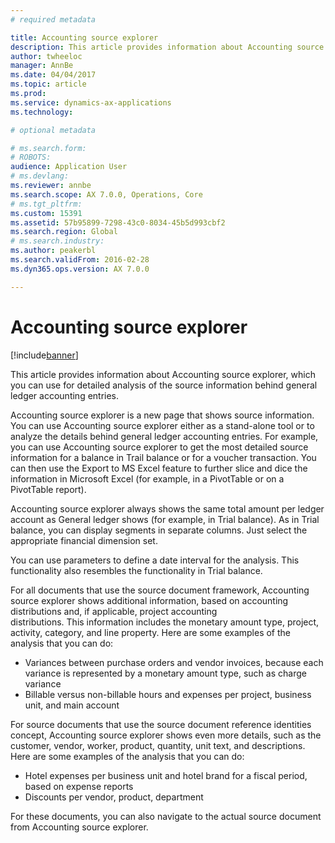 ```yaml
---
# required metadata

title: Accounting source explorer
description: This article provides information about Accounting source explorer, which you can use for detailed analysis of the source information behind general ledger accounting entries.
author: twheeloc
manager: AnnBe
ms.date: 04/04/2017
ms.topic: article
ms.prod: 
ms.service: dynamics-ax-applications
ms.technology: 

# optional metadata

# ms.search.form: 
# ROBOTS: 
audience: Application User
# ms.devlang: 
ms.reviewer: annbe
ms.search.scope: AX 7.0.0, Operations, Core
# ms.tgt_pltfrm: 
ms.custom: 15391
ms.assetid: 57b95899-7298-43c0-8034-45b5d993cbf2
ms.search.region: Global
# ms.search.industry: 
ms.author: peakerbl
ms.search.validFrom: 2016-02-28
ms.dyn365.ops.version: AX 7.0.0

---
```


# Accounting source explorer

[!include[banner](../includes/banner.md)]


This article provides information about Accounting source explorer, which you can use for detailed analysis of the source information behind general ledger accounting entries.

Accounting source explorer is a new page that shows source information. You can use Accounting source explorer either as a stand-alone tool or to analyze the details behind general ledger accounting entries. For example, you can use Accounting source explorer to get the most detailed source information for a balance in Trail balance or for a voucher transaction. You can then use the Export to MS Excel feature to further slice and dice the information in Microsoft Excel (for example, in a PivotTable or on a PivotTable report).

Accounting source explorer always shows the same total amount per ledger account as General ledger shows (for example, in Trial balance). As in Trial balance, you can display segments in separate columns. Just select the appropriate financial dimension set. 

You can use parameters to define a date interval for the analysis. This functionality also resembles the functionality in Trial balance.

For all documents that use the source document framework, Accounting source explorer shows additional information, based on accounting distributions and, if applicable, project accounting distributions. This information includes the monetary amount type, project, activity, category, and line property. Here are some examples of the analysis that you can do:

-   Variances between purchase orders and vendor invoices, because each variance is represented by a monetary amount type, such as charge variance
-   Billable versus non-billable hours and expenses per project, business unit, and main account

For source documents that use the source document reference identities concept, Accounting source explorer shows even more details, such as the customer, vendor, worker, product, quantity, unit text, and descriptions. Here are some examples of the analysis that you can do:

-   Hotel expenses per business unit and hotel brand for a fiscal period, based on expense reports
-   Discounts per vendor, product, department

For these documents, you can also navigate to the actual source document from Accounting source explorer.



